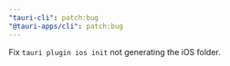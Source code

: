 ```yaml
---
"tauri-cli": patch:bug
"@tauri-apps/cli": patch:bug
---
```


Fix `tauri plugin ios init` not generating the iOS folder.
